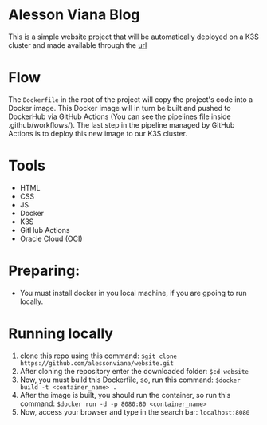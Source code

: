 # Alesson Viana Blog
This is a simple website project that will be automatically deployed on a K3S cluster and made available through the [url](http://alessonviana.tech)

# Flow
The `Dockerfile` in the root of the project will copy the project's code into a Docker image.
This Docker image will in turn be built and pushed to DockerHub via GitHub Actions (You can see the pipelines file inside .github/workflows/).
The last step in the pipeline managed by GitHub Actions is to deploy this new image to our K3S cluster.

# Tools
- HTML
- CSS
- JS
- Docker
- K3S 
- GitHub Actions
- Oracle Cloud (OCI)


# Preparing:
- You must install docker in you local machine, if you are gpoing to run locally. 

# Running locally
1. clone this repo using this command: `$git clone https://github.com/alessonviana/website.git`
2. After cloning the repository enter the downloaded folder: `$cd website`
3. Now, you must build this Dockerfile, so, run this command: `$docker build -t <container_name> .`
4. After the image is built, you should run the container, so run this command: `$docker run -d -p 8080:80 <container_name>`
4. Now, access your browser and type in the search bar: `localhost:8080`
